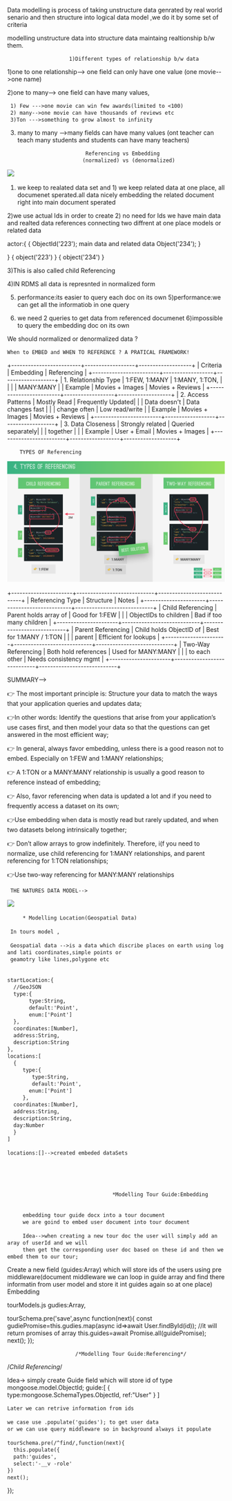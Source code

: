 
Data modelling is process of taking unstructure data genrated by real world senario and then structure into logical data
model ,we do it by some set of criteria

modelling unstructure data into structure data maintaing realtionship b/w them.


                        1)Different types of relationship b/w data

1)one to one relationship-->  one field can only have one value (one movie-->one name)

2)one to many-->  one field can have many values,

     1) Few --->one movie can win few awards(limited to <100)
     2) many-->one movie can have thousands of reviews etc
     3)Ton --->something to grow almost to infinity 

3) many to many -->many fields can have many values (ont teacher can teach many students and students can have many teachers)




                             Referencing vs Embedding
                            (normalized) vs (denormalized)

  ![](/refvsembading.png)


1) we keep to realated data set and             1) we keep related data at one place,
 all documenet sperated.all data nicely            embedding the related document  right into main document
 sperated 

 2)we use actual Ids in order to create         2) no need for Ids we have main data and realted data 
 references connecting two diffrent                at one place
 models or related data                               

 actor:{                                         {
    ObjectId('223');                               main data and related data
    Object('234');                               }

 }
 {
    object('223')
 }
 {
    object('234')
 }

 3)This is also called child Referencing

 4)IN RDMS all data is represnted in normalized form

 5) performance:its easier to query each doc on its own         5)performance:we can get all the informatiob in one query

 6) we need 2 queries to get data from referenced documenet     6)impossible to query the embedding doc on its own


 We should  normalized or denormalized data ?

  
    When to EMBED and WHEN TO REFERENCE ? A PRATICAL FRAMEWORK!

+-------------------------+------------------+-------------------+
| Criteria               | Embedding        | Referencing       |
+------------------------+------------------+-------------------+
| 1. Relationship Type   | 1:FEW, 1:MANY     | 1:MANY, 1:TON,    |
|                        |                  | MANY:MANY         |
| Example                | Movies + Images  | Movies + Reviews  |
+------------------------+------------------+-------------------+
| 2. Access Patterns     | Mostly Read      | Frequently Updated|
|                        | Data doesn't     | Data changes fast |
|                        | change often     | Low read/write    |
| Example                | Movies + Images  | Movies + Reviews  |
+------------------------+------------------+-------------------+
| 3. Data Closeness      | Strongly related | Queried separately|
|                        | together         |                   |
| Example                | User + Email     | Movies + Images   |
+------------------------+------------------+-------------------+





        TYPES OF Referencing


![Referencing Types](/type%20of%20ref.png)



+----------------------+----------------------------+----------------------------+
| Referencing Type     | Structure                  | Notes                      |
+----------------------+----------------------------+----------------------------+
| Child Referencing    | Parent holds array of      | Good for 1:FEW             |
|                      | ObjectIDs to children      | Bad if too many children   |
+----------------------+----------------------------+----------------------------+
| Parent Referencing   | Child holds ObjectID of    | Best for 1:MANY / 1:TON    |
|                      | parent                     | Efficient for lookups      |
+----------------------+----------------------------+----------------------------+
| Two-Way Referencing  | Both hold references       | Used for MANY:MANY         |
|                      | to each other              | Needs consistency mgmt     |
+----------------------+----------------------------+----------------------------+





  SUMMARY-->

  👉 The most important principle is: Structure your data to match the ways that your application queries and updates data; 
 
  👉In other words: Identify the questions that arise from your application’s use cases first, and then model your data so that 
the questions can get answered in the most efficient way; 

👉 In general, always favor embedding, unless there is a good reason not to embed. Especially on 1:FEW and 1:MANY 
relationships; 

👉 A 1:TON or a MANY:MANY relationship is usually a good reason to reference instead of embedding; 

👉 Also, favor referencing when data is updated a lot and if you need to frequently access a dataset on its own; 

👉Use embedding when data is mostly read but rarely updated, and when two datasets belong intrinsically together; 

👉 Don’t allow arrays to grow indefinitely. Therefore, i(f you need to normalize, use child referencing for 1:MANY 
relationships, and parent referencing for 1:TON relationships; 

👉Use two-way referencing for MANY:MANY relationships

     THE NATURES DATA MODEL-->

  ![](/naturesdatamodel.png)



         * Modelling Location(Geospatial Data)
     
     In tours model ,

     Geospatial data -->is a data which discribe places on earth using log and lati coordinates,simple points or
     geamotry like lines,polygone etc


    startLocation:{
      //GeoJSON
      type:{
           type:String,
           default:'Point',
           enum:['Point']
      },
      coordinates:[Number],
      address:String,
      description:String
    },
    locations:[
      {
         type:{
            type:String,
            default:'Point',
           enum:['Point']
         },
      coordinates:[Number],
      address:String,
      description:String,
      day:Number
      }
    ]

    locations:[]-->created embeded dataSets





                                      *Modelling Tour Guide:Embedding


         embedding tour guide docx into a tour document
         we are goind to embed user document into tour document

         Idea-->when creating a new tour doc the user will simply add an aray of userId and we will
         then get the corresponding user doc based on these id and then we embed them to our tour;

   Create a new field (guides:Array) which will store ids of the users
   using pre middleware(document middleware we can loop in guide array and find there informatin from user model and store it int guides again so at one place) Embedding

   tourModels.js
   gudies:Array,

   tourSchema.pre('save',async function(next){
      const gudiePromise=this.gudies.map(async id=>await User.findById(id)); //it will return promises of array
      this.guides=await Promise.all(guidePromise);
      next();
   });



                          /*Modelling Tour Guide:Referencing*/


   /*Child Referencing*/

   Idea-> simply create Guide field which will store id of type mongoose.model.ObjectId;
   guide:[
      {
         type:mongoose.SchemaTypes.ObjectId,
         ref:"User"
      }
   ]
    
    Later we can retrive information from ids

    we case use .populate('guides'); to get user data
    or we can use query middleware so in background always it populate

    tourSchema.pre(/^find/,function(next){
      this.populate({
      path:'guides',
      select:'-__v -role'
    })
    next();
  });




          
